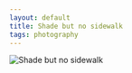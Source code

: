 ```yaml
---
layout: default
title: Shade but no sidewalk
tags: photography
---
```


![Shade but no sidewalk](/assets/img/recife-sidewalk-tree.jpg)
